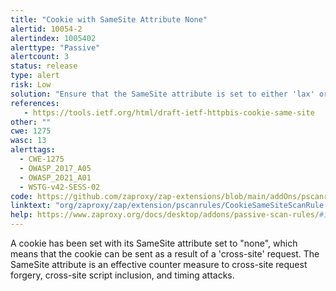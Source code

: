 ```yaml
---
title: "Cookie with SameSite Attribute None"
alertid: 10054-2
alertindex: 1005402
alerttype: "Passive"
alertcount: 3
status: release
type: alert
risk: Low
solution: "Ensure that the SameSite attribute is set to either 'lax' or ideally 'strict' for all cookies."
references:
   - https://tools.ietf.org/html/draft-ietf-httpbis-cookie-same-site
other: ""
cwe: 1275
wasc: 13
alerttags: 
  - CWE-1275
  - OWASP_2017_A05
  - OWASP_2021_A01
  - WSTG-v42-SESS-02
code: https://github.com/zaproxy/zap-extensions/blob/main/addOns/pscanrules/src/main/java/org/zaproxy/zap/extension/pscanrules/CookieSameSiteScanRule.java
linktext: "org/zaproxy/zap/extension/pscanrules/CookieSameSiteScanRule.java"
help: https://www.zaproxy.org/docs/desktop/addons/passive-scan-rules/#id-10054
---
```

A cookie has been set with its SameSite attribute set to "none", which means that the cookie can be sent as a result of a 'cross-site' request. The SameSite attribute is an effective counter measure to cross-site request forgery, cross-site script inclusion, and timing attacks.
